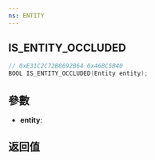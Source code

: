 ```yaml
---
ns: ENTITY
---
```

## IS_ENTITY_OCCLUDED

```c
// 0xE31C2C72B8692B64 0x46BC5B40
BOOL IS_ENTITY_OCCLUDED(Entity entity);
```


## 參數
* **entity**: 

## 返回值
